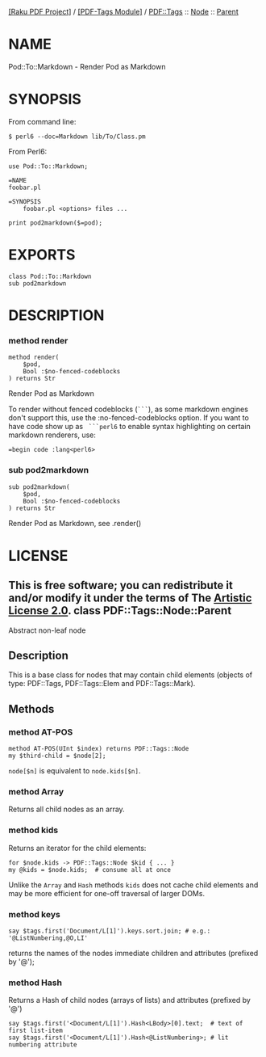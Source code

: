 [[Raku PDF Project]](https://pdf-raku.github.io)
 / [[PDF-Tags Module]](https://pdf-raku.github.io/PDF-Tags-raku)
 / [PDF::Tags](https://pdf-raku.github.io/PDF-Tags-raku/PDF/Tags)
 :: [Node](https://pdf-raku.github.io/PDF-Tags-raku/PDF/Tags/Node)
 :: [Parent](https://pdf-raku.github.io/PDF-Tags-raku/PDF/Tags/Node/Parent)

NAME
====

Pod::To::Markdown - Render Pod as Markdown

SYNOPSIS
========

From command line:

    $ perl6 --doc=Markdown lib/To/Class.pm

From Perl6:

```perl6
use Pod::To::Markdown;

=NAME
foobar.pl

=SYNOPSIS
    foobar.pl <options> files ...

print pod2markdown($=pod);
```

EXPORTS
=======

    class Pod::To::Markdown
    sub pod2markdown

DESCRIPTION
===========



### method render

```perl6
method render(
    $pod,
    Bool :$no-fenced-codeblocks
) returns Str
```

Render Pod as Markdown

To render without fenced codeblocks (```` ``` ````), as some markdown engines don't support this, use the :no-fenced-codeblocks option. If you want to have code show up as ```` ```perl6```` to enable syntax highlighting on certain markdown renderers, use:

    =begin code :lang<perl6>

### sub pod2markdown

```perl6
sub pod2markdown(
    $pod,
    Bool :$no-fenced-codeblocks
) returns Str
```

Render Pod as Markdown, see .render()

LICENSE
=======

This is free software; you can redistribute it and/or modify it under the terms of The [Artistic License 2.0](http://www.perlfoundation.org/artistic_license_2_0).
class PDF::Tags::Node::Parent
-----------------------------

Abstract non-leaf node

Description
-----------

This is a base class for nodes that may contain child elements (objects of type: PDF::Tags, PDF::Tags::Elem and PDF::Tags::Mark).

Methods
-------

### method AT-POS

    method AT-POS(UInt $index) returns PDF::Tags::Node
    my $third-child = $node[2];

`node[$n]` is equivalent to `node.kids[$n]`.

### method Array

Returns all child nodes as an array.

### method kids

Returns an iterator for the child elements:

    for $node.kids -> PDF::Tags::Node $kid { ... }
    my @kids = $node.kids;  # consume all at once

Unlike the `Array` and `Hash` methods `kids` does not cache child elements and may be more efficient for one-off traversal of larger DOMs. 

### method keys

    say $tags.first('Document/L[1]').keys.sort.join; # e.g.: '@ListNumbering,@O,LI'

returns the names of the nodes immediate children and attributes (prefixed by '@');

### method Hash

Returns a Hash of child nodes (arrays of lists) and attributes (prefixed by '@')

    say $tags.first('<Document/L[1]').Hash<LBody>[0].text;  # text of first list-item
    say $tags.first('<Document/L[1]').Hash<@ListNumbering>; # lit numbering attribute


